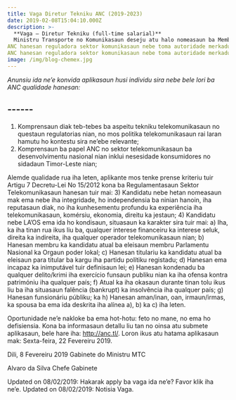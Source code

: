 ```yaml
---
title: Vaga Diretur Tekniku ANC (2019-2023)
date: 2019-02-08T15:04:10.000Z
description: >-
  **Vaga – Diretur Tekniku (full-time salarial)**
  Ministru Transporte no Komunikasaun deseju atu halo nomeasaun ba Membru Konselhu Administrasaun Autoridade Nacional de Comunicação (ANC)— Director Tekniku ba Regulasaun nian hodi substituir membru nebe kompleta tiha ona ninian mandatu.
ANC hanesan reguladora sektor komunikasaun nebe toma autoridade merkadu konkorensia ba industri komunikasaun sira iha Timor-Leste ho responsibilidade ba servisu telekomunikasaun, radio, televisaun no Internet.Ministru Transporte no Komunikasaun deseju atu halo nomeasaun ba Membru Konselhu Administrasaun Autoridade Nacional de Comunicação (ANC)— Director Tekniku ba Regulasaun nian hodi substituir membru nebe kompleta tiha ona ninian mandatu.
ANC hanesan reguladora sektor komunikasaun nebe toma autoridade merkadu konkorensia ba industri komunikasaun sira iha Timor-Leste ho responsibilidade ba servisu telekomunikasaun, radio, televisaun no Internet..
image: /img/blog-chemex.jpg
---
```


*Anunsiu ida ne’e konvida aplikasaun husi individu sira nebe bele lori ba ANC qualidade hanesan:*

## ------

1)    Komprensaun diak teb-tebes ba aspeitu tekniku telekomunikasaun no questaun regulatorias nian, no mos politika telekomunikasaun rai laran hamutu ho kontestu sira ne’ebe relevante;
2)    Komprensaun ba papel ANC no sektor telekomunikasaun ba desenvolvimentu nasional nian inklui nesesidade konsumidores no sidadaun Timor-Leste nian;

Alemde qualidade rua iha leten, aplikante mos tenke prense kriteriu tuir Artigu 7 Decretu-Lei No 15/2012 kona ba Regulamentasaun Sektor Telekomunikasaun hanesan tuir mai:
3)    Kandidatu nebe hetan nomeasaun mak ema nebe iha integridade, ho independensia ba ninian hanoin, iha reputasaun diak, no iha kunhesementu profundu ka experiência iha telekomunikasaun, komérsiu, ekonomia, direitu ka jestaun;
4)    Kandidatu nebe LA’OS ema ida ho kondisaun, situasaun ka karakter sira tuir mai:
a)    Iha, ka iha tinan rua ikus liu ba, qualquer interese financeiru ka interese seluk, direita ka indireita, iha qualquer operador telekomunikasaun nian;
b)    Hanesan membru ka kandidatu atual ba eleisaun membru Parlamentu Nasional ka Orgaun poder lokal;
c)    Hanesan titulariu ka kandidatu atual ba eleisaun para titular ba kargu iha partidu polítiku registadu;
d)    Hanesan ema incapaz ka inimputável tuir definisaun lei;
e)    Hanesan kondenadu ba qualquer delito/krimi iha exercício funsaun publiku nian ka iha ofensa kontra patrimóniu iha qualquer país;
f)    Atual ka iha okasaun durante tinan tolu ikus liu ba iha situasaun falência (bankrupt) ka insolvência iha qualquer país;
g)    Hanesan funsionáriu públiku; ka
h)    Hanesan aman/inan, oan, irmaun/irmas, ka spousa ba ema ida deskrita iha alínea a), b) ka c) iha leten.

Oportunidade ne’e nakloke ba ema hot-hotu: feto no mane, no ema ho defisiensia. Kona ba informasaun detallu liu tan no oinsa atu submete aplikasaun, bele hare iha: http://anc.tl/.
Loron ikus atu hatama aplikasaun mak: Sexta-feira, 22 Fevereiru 2019.

Dili, 8 Fevereiru 2019
Gabinete do Ministru MTC

Alvaro da Silva
Chefe Gabinete

Updated on 08/02/2019: Hakarak apply ba vaga ida ne’e? Favor klik iha ne’e.
Updated on 08/02/2019: Notisia Vaga.
